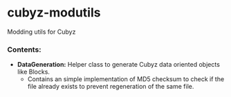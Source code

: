 # cubyz-modutils

Modding utils for Cubyz

### Contents: 

- **DataGeneration:** Helper class to generate Cubyz data oriented objects like Blocks.
   - Contains an simple implementation of MD5 checksum to check if the file already exists to prevent regeneration of the same file.
